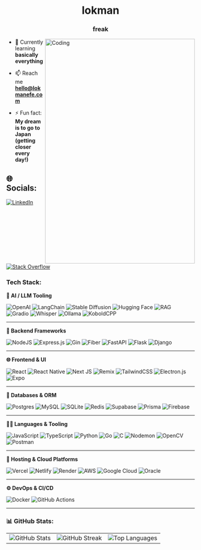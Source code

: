 <h1 align="center">lokman</h1>
<h3 align="center">freak</h3>
<img align="right" alt="Coding" width="400" height="600" src="https://github.com/lokmanbefe/lokmanbefe/blob/main/robo.gif">
<p align="left">  </p>


- 🌱 Currently learning **basically everything**

- 📫 Reach me **hello@lokmanefe.com**

- ⚡ Fun fact: **My dream is to go to Japan (getting closer every day!)**
               

## 🌐 Socials:
[![LinkedIn](https://img.shields.io/badge/LinkedIn-%230077B5.svg?logo=linkedin&logoColor=white)](https://www.linkedin.com/in/lokmanefe) 
[![Stack Overflow](https://img.shields.io/badge/-Stackoverflow-FE7A16?logo=stack-overflow&logoColor=white)](https://stackoverflow.com/users/19690197/lokmanefe) 

<h3 align="left">Tech Stack:</h3>
<p align="left">

**🧠 AI / LLM Tooling**

![OpenAI](https://img.shields.io/badge/OpenAI-412991?style=for-the-badge&logo=openai&logoColor=white)
![LangChain](https://img.shields.io/badge/LangChain-000000?style=for-the-badge)
![Stable Diffusion](https://img.shields.io/badge/Stable%20Diffusion-202020?style=for-the-badge)
![Hugging Face](https://img.shields.io/badge/HuggingFace-FFD21F?style=for-the-badge&logo=huggingface&logoColor=black)
![RAG](https://img.shields.io/badge/RAG-%2300C853?style=for-the-badge)
![Gradio](https://img.shields.io/badge/Gradio-00C6A0?style=for-the-badge)
![Whisper](https://img.shields.io/badge/Whisper-4B4B4B?style=for-the-badge)
![Ollama](https://img.shields.io/badge/Ollama-24292F?style=for-the-badge)
![KoboldCPP](https://img.shields.io/badge/KoboldCPP-003B73?style=for-the-badge)

---


**🧰 Backend Frameworks**

![NodeJS](https://img.shields.io/badge/node.js-6DA55F?style=for-the-badge&logo=node.js&logoColor=white)
![Express.js](https://img.shields.io/badge/express.js-%23404d59.svg?style=for-the-badge&logo=express&logoColor=%2361DAFB)
![Gin](https://img.shields.io/badge/gin-%23000000.svg?style=for-the-badge&logo=go&logoColor=white)
![Fiber](https://img.shields.io/badge/fiber-%2300969F.svg?style=for-the-badge&logo=fiber&logoColor=white)
![FastAPI](https://img.shields.io/badge/FastAPI-005571?style=for-the-badge&logo=fastapi)
![Flask](https://img.shields.io/badge/flask-%23000.svg?style=for-the-badge&logo=flask&logoColor=white)
![Django](https://img.shields.io/badge/django-%23092E20.svg?style=for-the-badge&logo=django&logoColor=white)

---

**🌐 Frontend & UI**

![React](https://img.shields.io/badge/react-%2320232a.svg?style=for-the-badge&logo=react&logoColor=%2361DAFB)
![React Native](https://img.shields.io/badge/react_native-%2320232a.svg?style=for-the-badge&logo=react&logoColor=%2361DAFB)
![Next JS](https://img.shields.io/badge/Next-black?style=for-the-badge&logo=next.js&logoColor=white)
![Remix](https://img.shields.io/badge/remix-%23000.svg?style=for-the-badge&logo=remix&logoColor=white)
![TailwindCSS](https://img.shields.io/badge/tailwindcss-%2338B2AC.svg?style=for-the-badge&logo=tailwind-css&logoColor=white)
![Electron.js](https://img.shields.io/badge/Electron-191970?style=for-the-badge&logo=Electron&logoColor=white)
![Expo](https://img.shields.io/badge/expo-1C1E24?style=for-the-badge&logo=expo&logoColor=#D04A37)

---



**💾 Databases & ORM**

![Postgres](https://img.shields.io/badge/postgres-%23316192.svg?style=for-the-badge&logo=postgresql&logoColor=white)
![MySQL](https://img.shields.io/badge/mysql-4479A1.svg?style=for-the-badge&logo=mysql&logoColor=white)
![SQLite](https://img.shields.io/badge/sqlite-%2307405e.svg?style=for-the-badge&logo=sqlite&logoColor=white)
![Redis](https://img.shields.io/badge/redis-%23DD0031.svg?style=for-the-badge&logo=redis&logoColor=white)
![Supabase](https://img.shields.io/badge/Supabase-3ECF8E?style=for-the-badge&logo=supabase&logoColor=white)
![Prisma](https://img.shields.io/badge/Prisma-3982CE?style=for-the-badge&logo=Prisma&logoColor=white)
![Firebase](https://img.shields.io/badge/firebase-a08021?style=for-the-badge&logo=firebase&logoColor=ffcd34)

---

**🧑‍💻 Languages & Tooling**

![JavaScript](https://img.shields.io/badge/javascript-%23323330.svg?style=for-the-badge&logo=javascript&logoColor=%23F7DF1E)
![TypeScript](https://img.shields.io/badge/typescript-%23007ACC.svg?style=for-the-badge&logo=typescript&logoColor=white)
![Python](https://img.shields.io/badge/python-3670A0?style=for-the-badge&logo=python&logoColor=ffdd54)
![Go](https://img.shields.io/badge/go-%2300ADD8.svg?style=for-the-badge&logo=go&logoColor=white)
![C](https://img.shields.io/badge/c-%2300599C.svg?style=for-the-badge&logo=c&logoColor=white)
![Nodemon](https://img.shields.io/badge/NODEMON-%23323330.svg?style=for-the-badge&logo=nodemon&logoColor=%BBDEAD)
![OpenCV](https://img.shields.io/badge/opencv-%23white.svg?style=for-the-badge&logo=opencv&logoColor=white)
![Postman](https://img.shields.io/badge/Postman-FF6C37?style=for-the-badge&logo=postman&logoColor=white)

---

**🚀 Hosting & Cloud Platforms**

![Vercel](https://img.shields.io/badge/vercel-%23000000.svg?style=for-the-badge&logo=vercel&logoColor=white)
![Netlify](https://img.shields.io/badge/netlify-%23000000.svg?style=for-the-badge&logo=netlify&logoColor=#00C7B7)
![Render](https://img.shields.io/badge/Render-%2346E3B7.svg?style=for-the-badge&logo=render&logoColor=white)
![AWS](https://img.shields.io/badge/AWS-%23FF9900.svg?style=for-the-badge&logo=amazon-aws&logoColor=white)
![Google Cloud](https://img.shields.io/badge/GoogleCloud-%234285F4.svg?style=for-the-badge&logo=google-cloud&logoColor=white)
![Oracle](https://img.shields.io/badge/Oracle-F80000?style=for-the-badge&logo=oracle&logoColor=white)

---

**⚙️ DevOps & CI/CD**

![Docker](https://img.shields.io/badge/Docker-2496ED?style=for-the-badge&logo=docker&logoColor=white)
![GitHub Actions](https://img.shields.io/badge/GitHub%20Actions-2088FF?style=for-the-badge&logo=github-actions&logoColor=white)

---


</p>


<h3 align="left">📊 GitHub Stats:</h3>
<table>
  <tr>
    <td><img src="https://github-readme-stats.vercel.app/api?username=lokicik&theme=tokyonight&hide_border=true&include_all_commits=true&count_private=true" alt="GitHub Stats" /></td>
    <td><img src="https://nirzak-streak-stats.vercel.app/?user=lokicik&theme=tokyonight&hide_border=true" alt="GitHub Streak" /></td>
<td><img src="https://github-readme-stats.vercel.app/api/top-langs/?username=lokicik&theme=tokyonight&hide_border=true&layout=compact&hide=jupyter%20notebook,css,mdx,html" alt="Top Languages" /></td>  </tr>
</table>


